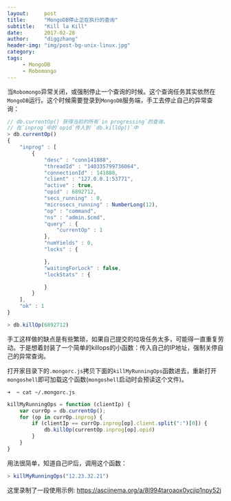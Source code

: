 ```yaml
---
layout:     post
title:      "MongoDB停止正在执行的查询"
subtitle:   "Kill la Kill"
date:       2017-02-28
author:     "diggzhang"
header-img: "img/post-bg-unix-linux.jpg"
category:
tags:
     - MongoDB
     - Robomongo
---
```


当`Robomongo`异常关闭，或强制停止一个查询的时候。这个查询任务其实依然在`MongoDB`运行。这个时候需要登录到`MongoDB`服务端，手工去停止自己的异常查询：

```javascript
// db.currentOp() 获得当前的所有`in progressing`的查询，
// 在`inprog`中的`opid`传入到 `db.killOp()`中
> db.currentOp()
{
	"inprog" : [
		{
			"desc" : "conn141888",
			"threadId" : "140335799736064",
			"connectionId" : 141888,
			"client" : "127.0.0.1:53771",
			"active" : true,
			"opid" : 6892712,
			"secs_running" : 0,
			"microsecs_running" : NumberLong(12),
			"op" : "command",
			"ns" : "admin.$cmd",
			"query" : {
				"currentOp" : 1
			},
			"numYields" : 0,
			"locks" : {

			},
			"waitingForLock" : false,
			"lockStats" : {

			}
		}
	],
	"ok" : 1
}

> db.killOp(6892712)
```

手工这样做的缺点是有些繁琐，如果自己提交的垃圾任务太多，可能得一直重复劳动。于是想着封装了一个简单的killops的小函数：传入自己的IP地址，强制关停自己的异常查询。

打开家目录下的`.mongorc.js`拷贝下面的`killMyRunningOps`函数进去，重新打开`mongoshell`即可加载这个函数(`mongoshell`启动时会预读这个文件)。

```shell
➜  ~ cat ~/.mongorc.js
```

```javascript
killMyRunningOps = function (clientIp) {
    var currOp = db.currentOp();
    for (op in currOp.inprog) {
        if (clientIp == currOp.inprog[op].client.split(":")[0]) {
            db.killOp(currentOp.inprog[op].opid)
        }
    }
}
```

用法很简单，知道自己IP后，调用这个函数：

```javascript
> killMyRunningOps("12.23.32.21")
```

这里录制了一段使用示例:
https://asciinema.org/a/8l994taroaox0ycjip1npy52j
